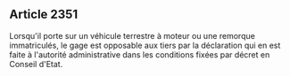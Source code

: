 Article 2351
----
Lorsqu'il porte sur un véhicule terrestre à moteur ou une remorque immatriculés,
le gage est opposable aux tiers par la déclaration qui en est faite à l'autorité
administrative dans les conditions fixées par décret en Conseil d'Etat.
